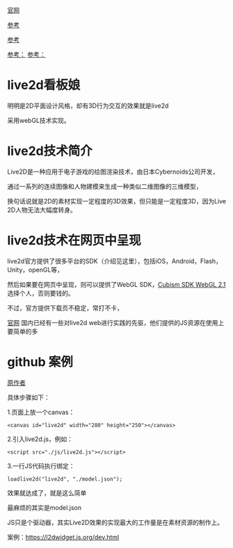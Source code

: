 
[官网](https://www.live2d.com)

[参考](https://haremu.com/p/205)

[参考](https://github.com/galnetwen/Live2D)


[参考：](https://www.zhangxinxu.com/wordpress/2018/05/live2d-web-webgl-js/)
[参考：](https://imjad.cn/archives/lab/add-dynamic-poster-girl-with-live2d-to-your-blog-02)


# live2d看板娘

明明是2D平面设计风格，却有3D行为交互的效果就是live2d

采用webGL技术实现。


# live2d技术简介

Live2D是一种应用于电子游戏的绘图渲染技术，由日本Cybernoids公司开发，

通过一系列的连续图像和人物建模来生成一种类似二维图像的三维模型，

换句话说就是2D的素材实现一定程度的3D效果，但只能是一定程度3D，因为Live 2D人物无法大幅度转身。


# live2d技术在网页中呈现

live2d官方提供了很多平台的SDK（介绍见这里），包括iOS，Android，Flash，Unity，openGL等，

然后如果要在网页中呈现，则可以提供了WebGL SDK，[Cubism SDK WebGL 2.1](http://sites.cybernoids.jp/cubism-sdk2_e/webgl2-1)
选择个人，否则要钱的。

不过，官方提供下载页不稳定，常打不卡，

[官网](https://www.zhangxinxu.com/sp/demo/live2d/sdk/sample/SampleApp1/SampleApp1.html)
国内已经有一些对live2d web进行实践的先驱，他们提供的JS资源在使用上要简单的多




# github 案例

[原作者](https://github.com/galnetwen/Live2D)

具体步骤如下：

1.页面上放一个canvas：
```
<canvas id="live2d" width="280" height="250"></canvas>
```

2.引入live2d.js，例如：
```
<script src="./js/live2d.js"></script>
```

3.一行JS代码执行绑定：

```
loadlive2d("live2d", "./model.json");
```


效果就达成了，就是这么简单

最麻烦的其实是model.json

JS只是个驱动器，其实Live2D效果的实现最大的工作量是在素材资源的制作上。


案例：https://l2dwidget.js.org/dev.html